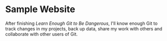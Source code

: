 # Sample Website

After finishing *Learn Enough Git to Be Dangerous*, I'll know enough Git
to track changes in my projects, back up data, share my work with others
and collaborate with other users of Git.
 
